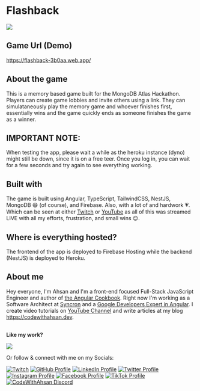 

# Flashback

<a href="https://flashback-3b0aa.web.app/">
  <img src="apps/memory-game/src/assets/meta.png">
</a>

## Game Url (Demo)
<a href="https://flashback-3b0aa.web.app/">
https://flashback-3b0aa.web.app/
</a>

<br>

## About the game
This is a memory based game built for the MongoDB Atlas Hackathon. Players can create game lobbies and invite others using a link. They can simulataneously play the memory game and whoever finishes first, essentially wins and the game quickly ends as someone finishes the game as a winner.

## IMPORTANT NOTE:
When testing the app, please wait a while as the heroku instance (dyno) might still be down, since it is on a free teer. Once you log in, you can wait for a few seconds and try again to see everything working.


## Built with
The game is built using Angular, TypeScript, TailwindCSS, NestJS, MongoDB 😄 (of course), and Firebase. Also, with a lot of and hardwork 💗. Which can be seen at either [Twitch](https://twitch.tv/codewithahsan) or [YouTube](https://youtube.com/CodeWithAhsan) as all of this was streamed LIVE with all my efforts, frustration, and small wins 😉.

## Where is everything hosted?
The frontend of the app is deployed to Firebase Hosting while the backend (NestJS) is deployed to Heroku.


## About me

<div style="margin-bottom: 30px">
  <div>
    Hey everyone, I'm Ahsan and I'm a front-end focused Full-Stack JavaScript Engineer and author of <a href="https://ahsanayaz.com/ng-book">the Angular Cookbook</a>. Right now I'm working as a Software Architect at <a href="https://www.syncron.com/">Syncron</a> and a <a href="https://ahsanayaz.com/gde">Google Developers Expert in Angular</a>. I create video tutorials on <a href="https://ahsanayaz.com/youtube">YouTube Channel</a> and write articles at my blog <a href="https://codewithahsan.dev">https://codewithahsan.dev</a>. 
  </div>
</div>

<h4 style="margin-bottom: 0">Like my work? </h4>

<a
  title="Like Ahsan's work? Buy him a coffee"
  class="bmac"
  href="https://www.buymeacoffee.com/muhd.ahsanayaz">
<img src="https://img.buymeacoffee.com/button-api/?text=Buy me a coffee&emoji=&slug=muhd.ahsanayaz&button_colour=BD5FFF&font_colour=ffffff&font_family=Comic&outline_colour=000000&coffee_colour=FFDD00" />
</a>

Or follow & connect with me on my Socials:

[![Twitch](https://img.shields.io/badge/Twitch-9146FF?style=for-the-badge&logo=twitch&logoColor=white)](https://twitch.tv/codewithahsan)
[![GitHub Profile](https://img.shields.io/badge/GitHub-100000?style=for-the-badge&logo=github&logoColor=white)](https://www.github.com/ahsanayaz)
[![LinkedIn Profile](https://img.shields.io/badge/LinkedIn-0077B5?style=for-the-badge&logo=linkedin&logoColor=white)](https://www.linkedin.com/in/ahsanayaz)
[![Twitter Profile](https://img.shields.io/badge/Twitter-1DA1F2?style=for-the-badge&logo=twitter&logoColor=white)](https://twitter.com/codewith_ahsan)
[![Instagram Profile](https://img.shields.io/badge/Instagram-E4405F?style=for-the-badge&logo=instagram&logoColor=white)](https://instagram.com/codewithahsan)
[![Facebook Profile](https://img.shields.io/badge/Facebook-1877F2?style=for-the-badge&logo=facebook&logoColor=white)](https://facebook.com/codewithahsan)
[![TikTok Profile](https://img.shields.io/badge/TikTok-000000?style=for-the-badge&logo=tiktok&logoColor=white)](https://www.tiktok.com/@codewithahsan)
[![CodeWithAhsan Discord](https://img.shields.io/discord/814191682282717194.svg?label=CodeWithAhsan&logo=Discord&colorB=7289da&style=for-the-badge)](https://discord.gg/rEBSSh926k)

